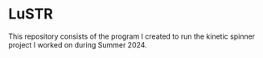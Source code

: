 # LuSTR
This repository consists of the program I created to run the kinetic spinner project I worked on during Summer 2024.
